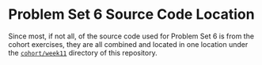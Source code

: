 # Problem Set 6 Source Code Location

Since most, if not all, of the source code used for Problem Set 6 is from the cohort exercises, they are all combined and located in one location under the [`cohort/week11`](../../cohort/week11) directory of this repository.